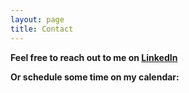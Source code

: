 ```yaml
---
layout: page
title: Contact
---
```


**Feel free to reach out to me on [LinkedIn](https://www.linkedin.com/in/bowen-kruse-b04364196/)**

**Or schedule some time on my calendar:** 

<!-- Calendly inline widget begin -->
<div class="calendly-inline-widget" data-url="https://calendly.com/bowentkruse/30min" style="min-width:320px;height:700px;"></div>
<script type="text/javascript" src="https://assets.calendly.com/assets/external/widget.js" async></script>
<!-- Calendly inline widget end -->